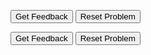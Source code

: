 <div id="Hello_World-sortableTrash" class="sortable-code"></div> 
<div id="Hello_World-sortable" class="sortable-code"></div> 
<div style="clear:both;"></div> 
<p> 
    <input id="Hello_World-feedbackLink" value="Get Feedback" type="button" /> 
    <input id="Hello_World-newInstanceLink" value="Reset Problem" type="button" /> 
</p> 
<script type="text/javascript"> 
(function(){
  var initial = "public static void main(String args[])\n" +
    "{\n" +
    "System.out.println(&quot;Hello World!&quot;)\n" +
    "}\n" +
    "print(Hello World!) #distractor";
  var parsonsPuzzle = new ParsonsWidget({
    "sortableId": "Hello_World-sortable",
    "max_wrong_lines": 10,
    "grader": ParsonsWidget._graders.LineBasedGrader,
    "exec_limit": 2500,
    "can_indent": false,
    "x_indent": 50,
    "lang": "en",
    "show_feedback": true,
    "trashId": "Hello_World-sortableTrash"
  });
  parsonsPuzzle.init(initial);
  parsonsPuzzle.shuffleLines();
  $("#Hello_World-newInstanceLink").click(function(event){ 
      event.preventDefault(); 
      parsonsPuzzle.shuffleLines(); 
  }); 
  $("#Hello_World-feedbackLink").click(function(event){ 
      event.preventDefault(); 
      parsonsPuzzle.getFeedback(); 
  }); 
})(); 
</script>

<div id="Hallo-sortableTrash" class="sortable-code"></div> 
<div id="Hallo-sortable" class="sortable-code"></div> 
<div style="clear:both;"></div> 
<p> 
    <input id="Hallo-feedbackLink" value="Get Feedback" type="button" /> 
    <input id="Hallo-newInstanceLink" value="Reset Problem" type="button" /> 
</p> 
<script type="text/javascript"> 
(function(){
  var initial = "public static void main(String args[])\n" +
    "{\n" +
    "System.out.println(&quot;Hello World!&quot;)\n" +
    "}\n" +
    "print(Hello World!) #distractor";
  var parsonsPuzzle = new ParsonsWidget({
    "sortableId": "Hallo-sortable",
    "max_wrong_lines": 10,
    "grader": ParsonsWidget._graders.LineBasedGrader,
    "exec_limit": 2500,
    "can_indent": false,
    "x_indent": 50,
    "lang": "en",
    "show_feedback": true,
    "trashId": "Hallo-sortableTrash"
  });
  parsonsPuzzle.init(initial);
  parsonsPuzzle.shuffleLines();
  $("#Hallo-newInstanceLink").click(function(event){ 
      event.preventDefault(); 
      parsonsPuzzle.shuffleLines(); 
  }); 
  $("#Hallo-feedbackLink").click(function(event){ 
      event.preventDefault(); 
      parsonsPuzzle.getFeedback(); 
  }); 
})(); 
</script>
